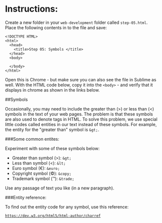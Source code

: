 # Instructions: 

Create a new folder in your `web-development` folder called `step-05.html`. Place the following contents in to the file and save:

~~~
<!DOCTYPE HTML>
<html>
  <head>
    <title>Step 05: Symbols </title>
  </head>
  <body>

  </body>
</html>
~~~

Open this is Chrome - but make sure you can also see the file in Sublime as well. With the HTML code below, copy it into the `<body>` - and verify that it displays in chrome as shown in the links below.


##Symbols

Occasionally, you may need to include the greater than (>) or less than (<) symbols in the text of your web pages. The problem is that these symbols are also used to denote tags in HTML. To solve this problem, we use special little codes called entities in our text instead of these symbols. For example, the entity for the "greater than" symbol is `&gt;`.

###Some common entites:

Experiment with some of these symbols below:

- Greater than symbol (>): `&gt;` 
- Less than symbol (<): `&lt;`
- Euro symbol (€): `&euro;`
- Copyright symbol (©): `&copy;` 
- Trademark symbol (™): `&trade;` 

Use any passage of text you like (in a new paragraph).

###Entity reference:

To find out the entity code for any symbol, use this reference:

<a href="https://dev.w3.org/html5/html-author/charref" target="_blank">`https://dev.w3.org/html5/html-author/charref`</a>